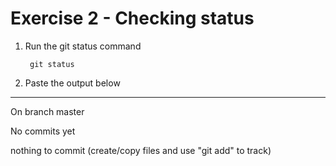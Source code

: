 # Exercise 2 - Checking status

1. Run the git status command

        git status

2. Paste the output below
________________________________________________________________

On branch master

No commits yet

nothing to commit (create/copy files and use "git add" to track)
